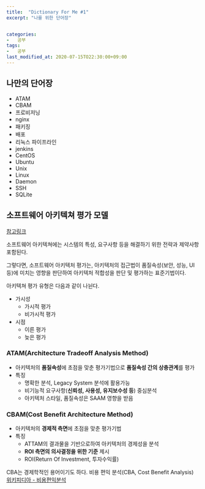 ```yaml
---
title:  "Dictionary For Me #1"
excerpt: "나를 위한 단어장"


categories:
-   공부
tags:
-   공부
last_modified_at: 2020-07-15TO22:30:00+09:00
---
```


## 나만의 단어장

- ATAM
- CBAM
- 프로비저닝
- nginx
- 패키징
- 배포
- 리눅스 파이프라인
- jenkins
- CentOS
- Ubuntu
- Unix
- Linux
- Daemon
- SSH
- SQLite

## 소프트웨어 아키텍쳐 평가 모델

[참고링크](https://devdic.tistory.com/21)

소프트웨어 아키텍쳐에는 시스템의 특성, 요구사항 등을 해결하기 위한 전략과 제약사항 포함된다.

그렇다면, 소프트웨어 아키텍처 평가는,
아키텍처의 접근법이 품질속성(보안, 성능, UI 등)에 미치는 영향을 판단하여
아키텍처 적합성을 판단 및 평가하는 표준기법이다.

아키텍쳐 평가 유형은 다음과 같이 나뉜다.

- 가시성
  - 가시적 평가
  - 비가시적 평가
- 시점
  - 이른 평가
  - 늦은 평가

### ATAM(Architecture Tradeoff Analysis Method)

- 아키텍처의 **품질속성**에 초점을 맞춘 평가기법으로 **품질속성 간의 상충관계**를 평가
- 특징
  - 명확한 분석, Legacy System 분석에 활용가능
  - 비기능적 요구사항(**신뢰성, 사용성, 유지보수성 등**) 중심분석
  - 아키텍처 스타일, 품질속성은 SAAM 영향을 받음

### CBAM(Cost Benefit Architecture Method)

- 아키텍처의 **경제적 측면**에 초점을 맞춘 평가기법
- 특징
  - ATTAM의 결과물을 기반으로하여 아키텍처의 경제성을 분석
  - **ROI 측면의 의사결정을 위한 기준** 제시
  - ROI(Return Of Investment, 투자수익률)

CBA는 경제학적인 용어이기도 하다.
비용 편익 분석(CBA, Cost Benefit Analysis)
[위키피디아 - 비용편익분석](https://ko.wikipedia.org/wiki/%EB%B9%84%EC%9A%A9_%ED%8E%B8%EC%9D%B5_%EB%B6%84%EC%84%9D)
